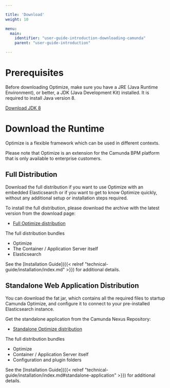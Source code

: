 ```yaml
---

title: 'Download'
weight: 10

menu:
  main:
    identifier: "user-guide-introduction-downloading-camunda"
    parent: "user-guide-introduction"

---
```



# Prerequisites

Before downloading Optimize, make sure you have a JRE (Java Runtime Environment), or better, a JDK
(Java Development Kit) installed. It is required to install Java version 8.

[Download JDK 8][get-jdk]


# Download the Runtime

Optimize is a flexible framework which can be used in different contexts.

Please note that Optimize is an extension for the Camunda BPM platform that is only available to enterprise customers.


## Full Distribution

Download the full distribution if you want to use Optimize with an embedded Elasticsearch or if you
want to get to know Optimize quickly, without any additional setup or installation steps required.

To install the full distribution, please download the archive with the latest version from the download page:

* [Full Optimize distribution](/enterprise/download/#camunda-optimize)

The full distribution bundles

* Optimize
* The Container / Application Server itself
* Elasticsearch

See the [Installation Guide]({{< relref "technical-guide/installation/index.md" >}}) for additional details.


## Standalone Web Application Distribution

You can download the fat jar, which contains all the required files to startup Camunda Optimize, and configure it to connect to your pre-installed Elasticsearch instance.

Get the standalone application from the Camunda Nexus Repository:

* [Standalone Optimize distribution](/enterprise/download/#camunda-optimize)

The full distribution bundles

* Optimize
* Container / Application Server itself
* Configuration and plugin folders

See the [Installation Guide]({{< relref "technical-guide/installation/index.md#standalone-application" >}}) for additional details.

[get-jdk]: http://www.oracle.com/technetwork/java/javase/downloads/jdk8-downloads-2133151.html
[enterprise-download-page]: /enterprise/download
